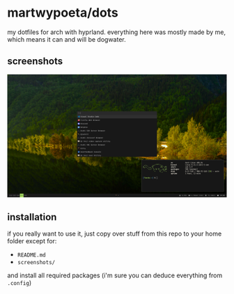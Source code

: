 # martwypoeta/dots

my dotfiles for arch with hyprland. everything here was mostly made by me, which means it can and will be dogwater.

## screenshots

![](screenshots/preview.png)

## installation

if you really want to use it, just copy over stuff from this repo to your home folder except for:

- `README.md`
- `screenshots/`

and install all required packages (i'm sure you can deduce everything from `.config`)
